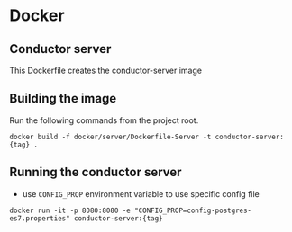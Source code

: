 # Docker
## Conductor server
This Dockerfile creates the conductor-server image

## Building the image

Run the following commands from the project root.

`docker build -f docker/server/Dockerfile-Server -t conductor-server:{tag} .`

## Running the conductor server

- use `CONFIG_PROP` environment variable to use specific config file 

`docker run -it -p 8080:8080 -e "CONFIG_PROP=config-postgres-es7.properties" conductor-server:{tag}`